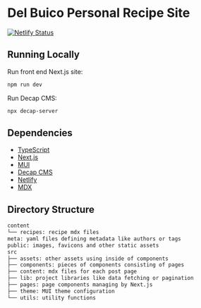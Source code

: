 # Del Buico Personal Recipe Site

[![Netlify Status](https://api.netlify.com/api/v1/badges/c6f44d34-0570-4ca0-9d3d-cabdaa2b3afb/deploy-status)](https://app.netlify.com/sites/grand-dieffenbachia-598b37/deploys)

## Running Locally

Run front end Next.js site:

```sh
npm run dev
```

Run Decap CMS:

```sh
npx decap-server
```

## Dependencies

- [TypeScript](https://www.typescriptlang.org/)
- [Next.js](https://nextjs.org/)
- [MUI](https://mui.com/material-ui/)
- [Decap CMS](https://decapcms.org/)
- [Netlify](https://www.netlify.com/)
- [MDX](https://mdxjs.com/)

## Directory Structure

```txt
content
└── recipes: recipe mdx files
meta: yaml files defining metadata like authors or tags
public: images, favicons and other static assets
src
├── assets: other assets using inside of components
├── components: pieces of components consisting of pages
├── content: mdx files for each post page
├── lib: project libraries like data fetching or pagination
├── pages: page components managing by Next.js
├── theme: MUI theme configuration
└── utils: utility functions
```
